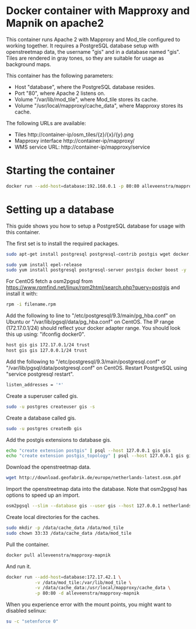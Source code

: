 # Docker container with Mapproxy and Mapnik on apache2

This container runs Apache 2 with Mapproxy and Mod_tile configured to working together. It requires a PostgreSQL database
setup with openstreetmap data, the username "gis" and in a database named "gis". Tiles are rendered in gray tones, so
they are suitable for usage as background maps.

This container has the following parameters:

* Host "database", where the PostgreSQL database resides.
* Port "80", where Apache 2 listens on.
* Volume "/var/lib/mod_tile", where Mod_tile stores its cache.
* Volume "/usr/local/mapproxy/cache_data", where Mapproxy stores its cache.

The following URLs are available:

* Tiles http://container-ip/osm_tiles/{z}/{x}/{y}.png
* Mapproxy interface http://container-ip/mapproxy/
* WMS service URL: http://container-ip/mapproxy/service

# Starting the container

```sh
docker run --add-host=database:192.168.0.1 -p 80:80 alleveenstra/mapproxy-mapnik
```

# Setting up a database

This guide shows you how to setup a PostgreSQL database for usage with this container.

The first set is to install the required packages.

```sh
sudo apt-get install postgresql postgresql-contrib postgis wget docker.io osm2pgsql
```

```sh
sudo yum install epel-release
sudo yum install postgresql postgresql-server postgis docker boost -y
```

For CentOS fetch a osm2pgsql from https://www.rpmfind.net/linux/rpm2html/search.php?query=postgis and install it with:

```sh
rpm -i filename.rpm
```

Add the following to line to "/etc/postgresql/9.3/main/pg_hba.conf" on Ubuntu or "/var/lib/pgsql/data/pg_hba.conf" on CentOS.
The IP range (172.17.0.1/24) should reflect your docker adapter range.
You should look this up using: "ifconfig docker0".

```sh
host gis gis 172.17.0.1/24 trust
host gis gis 127.0.0.1/24 trust
```

Add the following to "/etc/postgresql/9.3/main/postgresql.conf" or "/var/lib/pgsql/data/postgresql.conf" on CentOS.
Restart PostgreSQL using "service postgresql restart".

```sh
listen_addresses = '*'
```

Create a superuser called gis.

```sh
sudo -u postgres createuser gis -s
```

Create a database called gis.

```sh
sudo -u postgres createdb gis
```

Add the postgis extensions to database gis.

```sh
echo "create extension postgis" | psql --host 127.0.0.1 gis gis
echo "create extension postgis_topology" | psql --host 127.0.0.1 gis gis
```

Download the openstreetmap data.

```sh
wget http://download.geofabrik.de/europe/netherlands-latest.osm.pbf
```

Import the openstreetmap data into the database.
Note that osm2pgsql has options to speed up an import.

```sh
osm2pgsql --slim --database gis --user gis --host 127.0.0.1 netherlands-latest.osm.pbf
```

Create local directories for the caches.

```sh
sudo mkdir -p /data/cache_data /data/mod_tile
sudo chown 33:33 /data/cache_data /data/mod_tile
```

Pull the container.

```sh
docker pull alleveenstra/mapproxy-mapnik
```

And run it.

```sh
docker run --add-host=database:172.17.42.1 \
           -v /data/mod_tile:/var/lib/mod_tile \
           -v /data/cache_data:/usr/local/mapproxy/cache_data \
           -p 80:80 -d alleveenstra/mapproxy-mapnik
```

When you experience error with the mount points, you might want to disabled selinux:

```sh
su -c "setenforce 0"
```